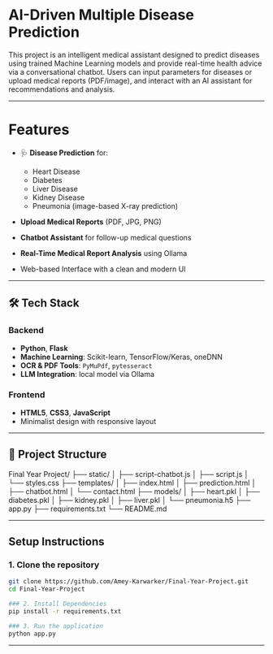# AI-Driven Multiple Disease Prediction

This project is an intelligent medical assistant designed to predict diseases using trained Machine Learning models and provide real-time health advice via a conversational chatbot. Users can input parameters for diseases or upload medical reports (PDF/image), and interact with an AI assistant for recommendations and analysis.

---

# Features

- 🩺 **Disease Prediction** for:
  - Heart Disease
  - Diabetes
  - Liver Disease
  - Kidney Disease
  - Pneumonia (image-based X-ray prediction)
  
- **Upload Medical Reports** (PDF, JPG, PNG)
- **Chatbot Assistant** for follow-up medical questions
- **Real-Time Medical Report Analysis** using Ollama
- Web-based Interface with a clean and modern UI

---

## 🛠️ Tech Stack

### Backend
- **Python**, **Flask**
- **Machine Learning**: Scikit-learn, TensorFlow/Keras, oneDNN
- **OCR & PDF Tools**: `PyMuPdf`, `pytesseract`
- **LLM Integration**: local model via Ollama

### Frontend
- **HTML5**, **CSS3**, **JavaScript**
- Minimalist design with responsive layout

---

## 📁 Project Structure
Final Year Project/
├── static/
│ ├── script-chatbot.js
│ ├── script.js
│ └── styles.css
├── templates/
│ ├── index.html
│ ├── prediction.html
│ ├── chatbot.html
│ └── contact.html
├── models/
│ ├── heart.pkl
│ ├── diabetes.pkl
│ ├── kidney.pkl
│ ├── liver.pkl
│ └── pneumonia.h5
├── app.py
├── requirements.txt
└── README.md

---

## Setup Instructions

### 1. Clone the repository

```bash
git clone https://github.com/Amey-Karwarker/Final-Year-Project.git
cd Final-Year-Project
```

```bash
### 2. Install Dependencies
pip install -r requirements.txt
```

```bash
### 3. Run the application
python app.py
```

---



